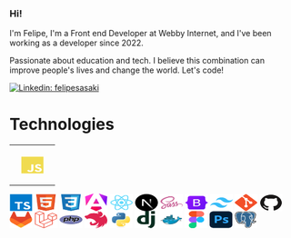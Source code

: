 ### Hi!

I'm Felipe,  I'm a Front end Developer at Webby Internet, and I've been working as a developer since 2022. 

Passionate about education and tech. I believe this combination can improve people's lives and change the world. Let's code!

[![Linkedin: felipesasaki](https://img.shields.io/badge/-Linkedin-blue?style=flat-square&logo=Linkedin&logoColor=white&link=https://www.linkedin.com/in/felipesasaki/)](https://www.linkedin.com/in/felipesasaki/)


# Technologies

<table>
  <tr>
    <td style="padding: 20px;">
        <img align="center" alt="Fe-JS" height="30" width="40" margin src="https://raw.githubusercontent.com/devicons/devicon/master/icons/javascript/javascript-plain.svg">
    </td>
  </tr>
</table>
<div style="display: inline_block; gap: 20px">
  
  
  <img align="center" alt="Fe-TS" height="30" width="40" src="https://raw.githubusercontent.com/devicons/devicon/master/icons/typescript/typescript-plain.svg">
  <img align="center" alt="Fe-HTML" height="30" width="40" src="https://raw.githubusercontent.com/devicons/devicon/master/icons/html5/html5-original.svg">
  <img align="center" alt="Fe-CSS" height="30" width="40" src="https://raw.githubusercontent.com/devicons/devicon/master/icons/css3/css3-original.svg">
  <img align="center" alt="Fe-Angular" height="31" width="41" src="https://raw.githubusercontent.com/devicons/devicon/master/icons/angular/angular-original.svg">
  <img align="center" alt="Fe-react" height="30" width="40" src="https://raw.githubusercontent.com/devicons/devicon/master/icons/react/react-original.svg">
  <img align="center" alt="Fe-nextjs" height="30" width="40" src="https://raw.githubusercontent.com/devicons/devicon/master/icons/nextjs/nextjs-original.svg">
  <img align="center" alt="Fe-sass" height="30" width="40" src="https://raw.githubusercontent.com/devicons/devicon/master/icons/sass/sass-original.svg">
  <img align="center" alt="Fe-bootstrap" height="30" width="40" src="https://raw.githubusercontent.com/devicons/devicon/master/icons/bootstrap/bootstrap-original.svg">
  <img align="center" alt="Fe-tailwind" height="30" width="40" src="https://raw.githubusercontent.com/devicons/devicon/master/icons/tailwindcss/tailwindcss-original.svg">
  <img align="center" alt="Fe-git" height="30" width="40" src="https://raw.githubusercontent.com/devicons/devicon/master/icons/git/git-original.svg">
  <img align="center" alt="Fe-github" height="30" width="40" src="https://raw.githubusercontent.com/devicons/devicon/master/icons/github/github-original.svg">
  <img align="center" alt="Fe-gitlab" height="30" width="40" src="https://raw.githubusercontent.com/devicons/devicon/master/icons/gitlab/gitlab-original.svg">
  <img align="center" alt="Fe-laravel" height="30" width="40" src="https://raw.githubusercontent.com/devicons/devicon/master/icons/laravel/laravel-original.svg">
  <img align="center" alt="Fe-php" height="30" width="40" src="https://raw.githubusercontent.com/devicons/devicon/master/icons/php/php-original.svg">
  <img align="center" alt="Fe-nest" height="30" width="40" src="https://raw.githubusercontent.com/devicons/devicon/master/icons/nestjs/nestjs-original.svg">
  <img align="center" alt="Fe-python" height="30" width="40" src="https://raw.githubusercontent.com/devicons/devicon/master/icons/python/python-original.svg">
  <img align="center" alt="Fe-laravel" height="30" width="40" src="https://raw.githubusercontent.com/devicons/devicon/master/icons/django/django-plain.svg">
  <img align="center" alt="Fe-docker" height="30" width="40" src="https://raw.githubusercontent.com/devicons/devicon/master/icons/docker/docker-original.svg">
  <img align="center" alt="Fe-laravel" height="30" width="40" src="https://raw.githubusercontent.com/devicons/devicon/master/icons/figma/figma-original.svg">
  <img align="center" alt="Fe-photoshop" height="30" width="40" src="https://raw.githubusercontent.com/devicons/devicon/master/icons/photoshop/photoshop-original.svg">
  <img align="center" alt="Fe-photoshop" height="30" width="40" src="https://raw.githubusercontent.com/devicons/devicon/master/icons/postgresql/postgresql-original.svg">
</div>


